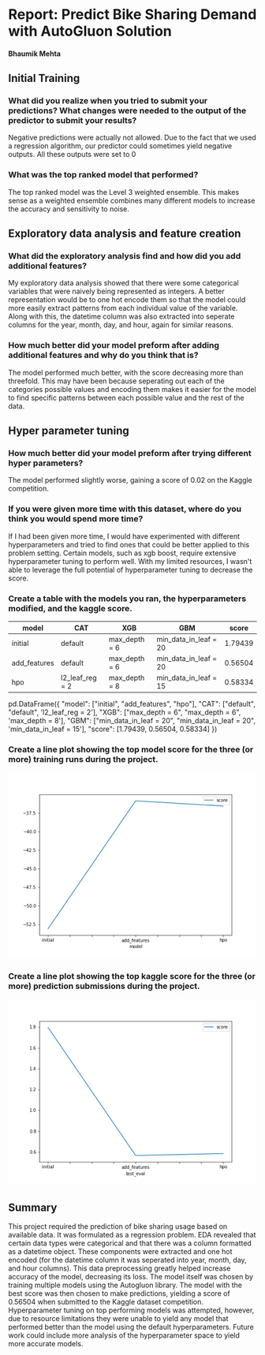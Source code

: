 # Report: Predict Bike Sharing Demand with AutoGluon Solution
#### Bhaumik Mehta

## Initial Training
### What did you realize when you tried to submit your predictions? What changes were needed to the output of the predictor to submit your results?
Negative predictions were actually not allowed. Due to the fact that we used a regression algorithm, our predictor could sometimes yield negative outputs. All these outputs were set to 0

### What was the top ranked model that performed?
The top ranked model was the Level 3 weighted ensemble. This makes sense as a weighted ensemble combines many different models to increase the accuracy and sensitivity to noise. 

## Exploratory data analysis and feature creation
### What did the exploratory analysis find and how did you add additional features?
My exploratory data analysis showed that there were some categorical variables that were naively being represented as integers. A better representation would be to one hot encode them so that the model could more easily extract patterns from each individual value of the variable. Along with this, the datetime column was also extracted into seperate columns for the year, month, day, and hour, again for similar reasons. 

### How much better did your model preform after adding additional features and why do you think that is?
The model performed much better, with the score decreasing more than threefold. This may have been because seperating out each of the  categories possible values and encoding them makes it easier for the model to find specific patterns between each possible value and the rest of the data. 

## Hyper parameter tuning
### How much better did your model preform after trying different hyper parameters?
The model performed slightly worse, gaining a score of 0.02 on the Kaggle competition. 

### If you were given more time with this dataset, where do you think you would spend more time?
If I had been given more time, I would have experimented with different hyperparameters and tried to find ones that could be better applied to this problem setting. Certain models, such as xgb boost, require extensive hyperparameter tuning to perform well. With my limited resources, I wasn't able to leverage the full potential of hyperparameter tuning to decrease the score. 

### Create a table with the models you ran, the hyperparameters modified, and the kaggle score.
|model|CAT|XGB|GBM|score|
|--|--|--|--|--|
|initial|default|max_depth = 6|min_data_in_leaf = 20|1.79439|
|add_features|default|max_depth = 6|min_data_in_leaf  = 20|0.56504|
|hpo|l2_leaf_reg = 2|max_depth = 8|min_data_in_leaf  = 15|0.58334|

pd.DataFrame({
    "model": ["initial", "add_features", "hpo"],
    "CAT": ["default", "default", 'l2_leaf_reg = 2'],
    "XGB": ["max_depth = 6", "max_depth = 6", 'max_depth = 8'],
    "GBM": ["min_data_in_leaf  = 20", "min_data_in_leaf  = 20", 'min_data_in_leaf  = 15'],
    "score": [1.79439, 0.56504, 0.58334]
})

### Create a line plot showing the top model score for the three (or more) training runs during the project.

![model_train_score.png](model_train_score.png)

### Create a line plot showing the top kaggle score for the three (or more) prediction submissions during the project.

![model_test_score.png](model_test_score.png)

## Summary
This project required the prediction of bike sharing usage based on available data. It was formulated as a regression problem. EDA revealed that certain data types were categorical and that there was a column formatted as a datetime object. These components were extracted and one hot encoded (for the datetime column it was seperated into year, month, day, and hour columns). This data preprocessing greatly helped increase accuracy of the model, decreasing its loss. The model itself was chosen by training multiple models using the Autogluon library. The model with the best score was then chosen to make predictions, yielding a score of 0.56504 when submitted to the Kaggle dataset competition. Hyperparameter tuning on top performing models was attempted, however, due to resource limitations they were unable to yield any model that performed better than the model using the default hyperparameters. Future work could include more analysis of the hyperparameter space to yield more accurate models. 

